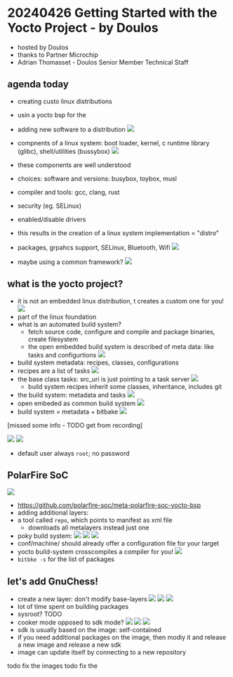# 20240426 Getting Started with the Yocto Project - by Doulos
* hosted by Doulos
* thanks to Partner Microchip
* Adrian Thomasset - Doulos Senior Member Technical Staff

## agenda today
* creating custo linux distributions
* usin a yocto bsp for the
* adding new software to a distribution
![](img00.png)
* compnents of a linux system: boot loader, kernel, c runtime library (glibc), shell/utilities (bussybox)
![](img01.png)
* these components are well understood
* choices: software and versions: busybox, toybox, musl
* compiler and tools: gcc, clang, rust
* security (eg. SELinux)
* enabled/disable drivers

* this results in the creation of a linux system implementation = "distro"
* packages, grpahcs support, SELinux, Bluetooth, Wifi
![](img02.png)
* maybe using a common framework?
![](img03.png)

## what is the yocto project?
* it is not an embedded linux distribution, t creates a custom one for you!
![](img04.png)
* part of the linux foundation
* what is an automated build system?
  * fetch source code, configure and compile and package binaries, create filesystem
  * the open embedded build system is described of meta data: like tasks and configurtions
![](img05.png)
* build system metadata: recipes, classes, configurations
* recipes are a list of tasks
![](img06.png)
* the base class tasks: src_uri is just pointing to a task server
![](img07.png)
  * build system recipes inherit some classes, inheritance, includes git
* the build system: metadata and tasks
![](img08.png)
* open embeded as common build system
![](img09.png)
* build system = metadata + bitbake
![](img10.png)

[missed some info - TODO get from recording]


![](img11.png)
![](img12.png)
* default user always `root`; no password

## PolarFire SoC
![](img13.png)
* https://github.com/polarfire-soc/meta-polarfire-soc-yocto-bsp
* adding additional layers:
* a tool called  `repo`, which points to manifest as xml file
  * downloads all metalayers instead just one
* poky build system:
![](img14.png)
![](img15.png)
![](img16.png)
* conf/machine/ should already offer a configuration file for your target
* yocto build-system crosscompiles a compiler for you!
![](img17.png)
* `bitbke -s` for the list of packages
## let's add GnuChess!
* create a new layer: don't modify base-layers
![](img18.png)
![](img19.png)
![](img20.png)
* lot of time spent on building packages
* sysroot? TODO
* cooker mode opposed to sdk mode?
![](img21.png)
![](img21.png)
![](img21.png)
* sdk is usually based on the image: self-contained
* if you need additional packages on the image, then modiy it and release a new image and release a new sdk
* image can update itself by connecting to a new repository


todo fix the images
todo fix the
